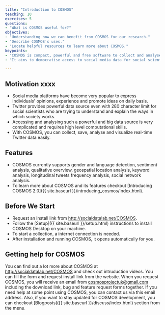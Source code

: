 ```yaml
---
title: "Introduction to COSMOS"
teaching: 10
exercises: 5
questions:
- "What is COSMOS useful for?"
objectives:
- "Understanding how we can benefit from COSMOS for our research."
- "Describe COSMOS's uses."
- "Locate helpful resources to learn more about COSMOS."
keypoints:
- "COSMOS is compact, powerful and free software to collect and analyse social media data."
- "It aims to democratise access to social media data for social scientists."

---
```


## Motivation xxxx

- Social media platforms have become very popular to express individuals' opinions, experience and promote ideas on daily basis. 
- Twitter provides powerful data source even with 280 character limit for social scientists who are trying to understand and explain the ways in which society works. 
- Accessing and analysing such a powerful and big data source is very complicated and requires high level computational skills.
- With COSMOS, you can collect, save, analyse and visualize real-time Twitter data easily.


## Features
- COSMOS currently supports gender and language detection, sentiment analysis, qualitative overview, geospatial location analysis, keyword analysis, longitudinal tweets frequency analysis, social network analysis.
- To learn more about COSMOS and its features checkout [Introducing COSMOS 2.0]({{ site.baseurl }}/introducing_cosmos/index.html).


## Before We Start
- Request an install link from <http://socialdatalab.net/COSMOS>.
- Follow the [Setup]({{ site.baseurl }}/setup.html) instructions to install COSMOS Desktop on your machine.
- To start a collection, a internet connection is needed.
- After installation and running COSMOS, it opens automatically for you.


## Getting help for COSMOS

You can find out a lot more about COSMOS at <http://socialdatalab.net/COSMOS> and check out intruduction videos. You can fill the form and request install link from the website. When you request COSMOS, you will receive an email from cosmosprojectuk@gmail.com including the download link, bug and feature request forms together. If you need help at some point using COSMOS, you can contact us via this email address. Also, if you want to stay updated for COSMOS development, you can checkout [Blogposts]({{ site.baseurl }}/discuss/index.html) section from the menu.
